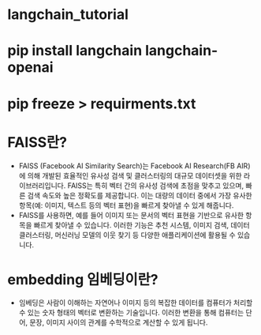 # langchain_tutorial
# pip install langchain langchain-openai
# pip freeze > requirments.txt

# FAISS란?
- FAISS (Facebook AI Similarity Search)는 Facebook AI Research(FB AIR)에 의해 개발된 효율적인 유사성 검색 및 클러스터링의 대규모 데이터셋을 위한 라이브러리입니다. FAISS는 특히 벡터 간의 유사성 검색에 초점을 맞추고 있으며, 빠른 검색 속도와 높은 정확도를 제공합니다. 이는 대량의 데이터 중에서 가장 유사한 항목(예: 이미지, 텍스트 등의 벡터 표현)을 빠르게 찾아낼 수 있게 해줍니다.
- FAISS를 사용하면, 예를 들어 이미지 또는 문서의 벡터 표현을 기반으로 유사한 항목을 빠르게 찾아낼 수 있습니다. 이러한 기능은 추천 시스템, 이미지 검색, 데이터 클러스터링, 머신러닝 모델의 이웃 찾기 등 다양한 애플리케이션에 활용될 수 있습니다.

# embedding 임베딩이란?
- 임베딩은 사람이 이해하는 자연어나 이미지 등의 복잡한 데이터를 컴퓨터가 처리할 수 있는 숫자 형태의 벡터로 변환하는 기술입니다. 이러한 변환을 통해 컴퓨터는 단어, 문장, 이미지 사이의 관계를 수학적으로 계산할 수 있게 됩니다.
